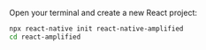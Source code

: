 Open your terminal and create a new React project:
```bash
npx react-native init react-native-amplified
cd react-amplified
```
